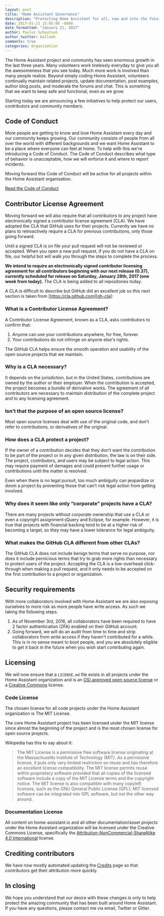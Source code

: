 ```yaml
---
layout: post
title: "Home Assistant Governance"
description: "Protecting Home Assistant for all, now and into the future"
date: 2017-01-21 15:05:00 -0800
date_formatted: "January 21, 2017"
author: Paulus Schoutsen
author_twitter: balloob
comments: true
categories: Organisation
---
```


The Home Assistant project and community has seen enormous growth in the last three years. Many volunteers work tirelessly everyday to give you all the awesomeness that you see today. Much more work is involved than many people realize. Beyond simply coding Home Assistant, volunteers continually maintain related projects, update documentation, post examples, author blog posts, and moderate the forums and chat. This is something that we want to keep safe and functional, even as we grow.

Starting today we are announcing a few initiatives to help protect our users, contributors and community members.

## Code of Conduct

More people are getting to know and love Home Assistant every day and our community keeps growing. Our community consists of people from all over the world with different backgrounds and we want Home Assistant to be a place where everyone can feel at home. To help with this we're introducing a Code of Conduct. The Code of Conduct describes what type of behavior is unacceptable, how we will enforce it and where to report incidents.

Moving forward this Code of Conduct will be active for all projects within the Home Assistant organisation.

[Read the Code of Conduct][coc]

[coc]: http://contributor-covenant.org/version/1/4/

## Contributor License Agreement

Moving forward we will also require that all contributors to any project have electronically signed a contributor license agreement (CLA). We have adopted the CLA that GitHub uses for their projects. Currently we have no plans to retroactively require a CLA for previous contributions, only those going forward.

Until a signed CLA is on file your pull request will not be reviewed or accepted. When you open a new pull request, if you do not have a CLA on file, our helpful bot will walk you through the steps to complete the process.

**We intend to require an electronically signed contributor licensing agreement for all contributors beginning with our next release (0.37), currently scheduled for release on Saturday, January 28th, 2017 (one week from today).** The CLA is being added to all repositories today.

A CLA is difficult to describe but GitHub did an excellent job so this next section is taken from [https://cla.github.com][gh-cla]:

### What is a Contributor License Agreement?

A Contributor License Agreement, known as a CLA, asks contributors to confirm that:

1. Anyone can use your contributions anywhere, for free, forever.
2. Your contributions do not infringe on anyone else's rights.

The GitHub CLA helps ensure the smooth operation and usability of the open source projects that we maintain.

### Why is a CLA necessary?

It depends on the jurisdiction, but in the United States, contributions are owned by the author or their employer. When the contribution is accepted, the project becomes a bundle of derivative works. The agreement of all contributors are necessary to maintain distribution of the complete project and to any licensing agreement.

### Isn’t that the purpose of an open source license?

Most open source licenses deal with use of the original code, and don’t refer to contributions, or derivatives of the original.

### How does a CLA protect a project?

If the owner of a contribution decides that they don’t want the contribution to be part of the project or in any given distribution, the law is on their side. The project, contributors, and users may be subject to legal action. This may require payment of damages and could prevent further usage or contributions until the matter is resolved.

Even when there is no legal pursuit, too much ambiguity can jeopardize or doom a project by preventing those that can’t risk legal action from getting involved.

### Why does it seem like only “corporate” projects have a CLA?

There are many projects without corporate ownership that use a CLA or even a copyright assignment–jQuery and Eclipse, for example. However, it is true that projects with financial backing tend to be at a higher risk of becoming a target, so they may have a lower tolerance for legal ambiguity.

### What makes the GitHub CLA different from other CLAs?

The GitHub CLA does not include benign terms that serve no purpose, nor does it include pernicious terms that try to grab more rights than necessary to protect users of the project. Accepting the CLA is a low-overhead click-through when making a pull request, and it only needs to be accepted on the first contribution to a project or organization.

[gh-cla]: https://cla.github.com/

## Security requirements

With more collaborators involved with Home Assistant we are also exposing ourselves to more risk as more people have write access. As such we taking the following steps.

 1. As of November 3rd, 2016, all collaborators have been required to have 2 factor authentication (2FA) enabled on their GitHub account.
 2. Going forward, we will do an audit from time to time and strip collaborators from write access if they haven't contributed for a while. This is in no sense meant to boot people, and you are absolutely eligible to get it back in the future when you wish start contributing again.

## Licensing

We will now ensure that a `LICENSE.md` file exists in all projects under the Home Assistant organization and is an [OSI approved open source license](https://opensource.org/licenses) or a [Creative Commons](https://creativecommons.org) license.

### Code License

The chosen license for all code projects under the Home Assistant organization is The MIT License.

The core Home Assistant project has been licensed under the MIT license since almost the beginning of the project and is the most chosen license for open source projects.

Wikipedia has this to say about it:

> The MIT License is a permissive free software license originating at the Massachusetts Institute of Technology (MIT). As a permissive license, it puts only very limited restriction on reuse and has therefore an excellent license compatibility. The MIT license permits reuse within proprietary software provided that all copies of the licensed software include a copy of the MIT License terms and the copyright notice. The MIT license is also compatible with many copyleft licenses, such as the GNU General Public License (GPL); MIT licensed software can be integrated into GPL software, but not the other way around.

### Documentation License

All content on home-assistant.io and all other documentation/asset projects under the Home Assistant organization will be licensed under the Creative Commons License, specifically the [Attribution-NonCommercial-ShareAlike 4.0 International](https://creativecommons.org/licenses/by-nc-sa/4.0/) license.

## Crediting contributors

We have now mostly automated updating the [Credits](/developers/credits/) page so that contributors get their attribution more quickly.

## In closing

We hope you understand that our desire with these changes is only to help protect the amazing community that has been built around Home Assistant. If you have any questions, please contact me via email, Twitter or Gitter.
